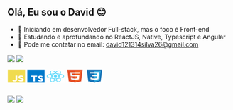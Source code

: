 ## Olá, Eu sou o David 😊


- 🔭 Iniciando em desenvolvedor Full-stack, mas o foco é Front-end
- 🌱 Estudando e aprofundando no ReactJS, Native, Typescript e Angular
- 💬 Pode me contatar no email: david121314silva26@gmail.com

<div>
  <a href="https://github.com/DavidSSouza050/github-readme-stats">
    <img height=160em  align="center" src="https://github-readme-stats.vercel.app/api?username=DavidSSouza050&show_icons=true&theme=dark&border_radius=4&locale=pt-br&rank_icon=github&hide_title=true&icon_color=f20202&border_color=999999&ring_color=f20202" />
  </a>
  <a href="https://github.com/DavidSSouza050/convoychat">
    <img height=160em  align="center" src="https://github-readme-stats.vercel.app/api/top-langs?username=DavidSSouza050&layout=compact&langs_count=8&card_width=320&theme=dark&border_radius=4&locale=pt-br&hide_title=true&border_color=999999" />
  </a>
</div>

<div style="display: inline_block"><br>
  <img align="center" alt="Dvd-Js" height="30" width="40" src="https://raw.githubusercontent.com/devicons/devicon/master/icons/javascript/javascript-plain.svg">
  <img align="center" alt="Dvd-Ts" height="30" width="40" src="https://raw.githubusercontent.com/devicons/devicon/master/icons/typescript/typescript-plain.svg">
  <img align="center" alt="Dvd-React" height="30" width="40" src="https://raw.githubusercontent.com/devicons/devicon/master/icons/react/react-original.svg">
  <img align="center" alt="Dvd-HTML" height="30" width="40" src="https://raw.githubusercontent.com/devicons/devicon/master/icons/html5/html5-original.svg">
  <img align="center" alt="Dvd-CSS" height="30" width="40" src="https://raw.githubusercontent.com/devicons/devicon/master/icons/css3/css3-original.svg">
</div>

  ##

  <div>
    <a href="https://www.linkedin.com/in/david-silva-550a0a198/" target="_blank"><img src="https://img.shields.io/badge/-LinkedIn-%230077B5?style=for-the-badge&logo=linkedin&logoColor=white" target="_blank"></a> 
    <a href = "mailto:david121314silva26@gmail.com"><img src="https://img.shields.io/badge/-Gmail-%23333?style=for-the-badge&logo=gmail&logoColor=white" target="_blank"></a>
  </div>
